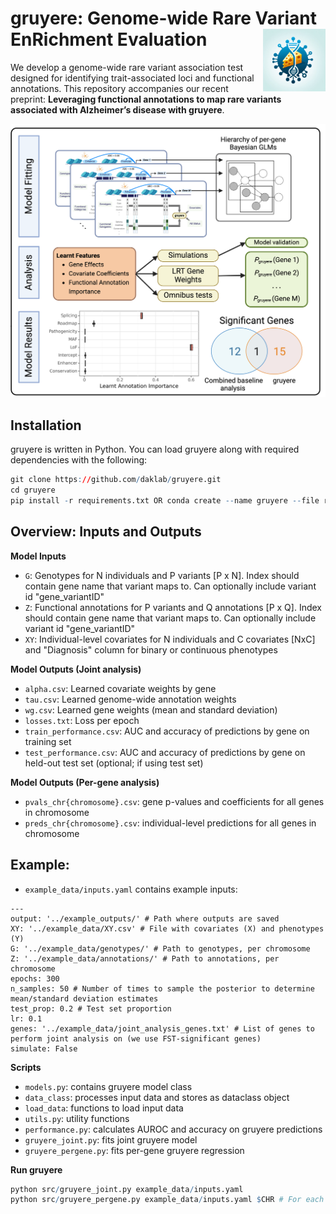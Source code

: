 # gruyere: Genome-wide Rare Variant EnRichment Evaluation <img src="figures/logo3.png" align="right" height="100"/>

We develop a genome-wide rare variant association test designed for identifying trait-associated loci and functional annotations. This repository accompanies our recent preprint: **Leveraging functional annotations to map rare variants associated with Alzheimer’s disease with gruyere**.


![gruyere model](figures/overview.png)

## Installation

gruyere is written in Python. You can load gruyere along with required dependencies with the following:

``` r
git clone https://github.com/daklab/gruyere.git
cd gruyere
pip install -r requirements.txt OR conda create --name gruyere --file requirements.txt
```

## Overview: Inputs and Outputs
**Model Inputs** 
- `G`: Genotypes for N individuals and P variants [P x N]. Index should contain gene name that variant maps to. Can optionally include variant id "gene_variantID"
- `Z`: Functional annotations for P variants and Q annotations [P x Q]. Index should contain gene name that variant maps to. Can optionally include variant id "gene_variantID"
- `XY`: Individual-level covariates for N individuals and C covariates [NxC] and "Diagnosis" column for binary or continuous phenotypes

**Model Outputs (Joint analysis)**
- `alpha.csv`: Learned covariate weights by gene
- `tau.csv`: Learned genome-wide annotation weights
- `wg.csv`: Learned gene weights (mean and standard deviation)
- `losses.txt`: Loss per epoch
- `train_performance.csv`: AUC and accuracy of predictions by gene on training set
- `test_performance.csv`: AUC and accuracy of predictions by gene on held-out test set (optional; if using test set)

**Model Outputs (Per-gene analysis)**
- `pvals_chr{chromosome}.csv`: gene p-values and coefficients for all genes in chromosome
- `preds_chr{chromosome}.csv`: individual-level predictions for all genes in chromosome


## Example:
- `example_data/inputs.yaml` contains example inputs: 

```
---
output: '../example_outputs/' # Path where outputs are saved
XY: '../example_data/XY.csv' # File with covariates (X) and phenotypes (Y)
G: '../example_data/genotypes/' # Path to genotypes, per chromosome
Z: '../example_data/annotations/' # Path to annotations, per chromosome
epochs: 300 
n_samples: 50 # Number of times to sample the posterior to determine mean/standard deviation estimates
test_prop: 0.2 # Test set proportion
lr: 0.1
genes: '../example_data/joint_analysis_genes.txt' # List of genes to perform joint analysis on (we use FST-significant genes)
simulate: False 
```

**Scripts**
- `models.py`: contains gruyere model class
- `data_class`: processes input data and stores as dataclass object
- `load_data`: functions to load input data
- `utils.py`: utility functions
- `performance.py`: calculates AUROC and accuracy on gruyere predictions
- `gruyere_joint.py`: fits joint gruyere model
- `gruyere_pergene.py`: fits per-gene gruyere regression

**Run gruyere**
``` r
python src/gruyere_joint.py example_data/inputs.yaml
python src/gruyere_pergene.py example_data/inputs.yaml $CHR # For each chromosome
```

